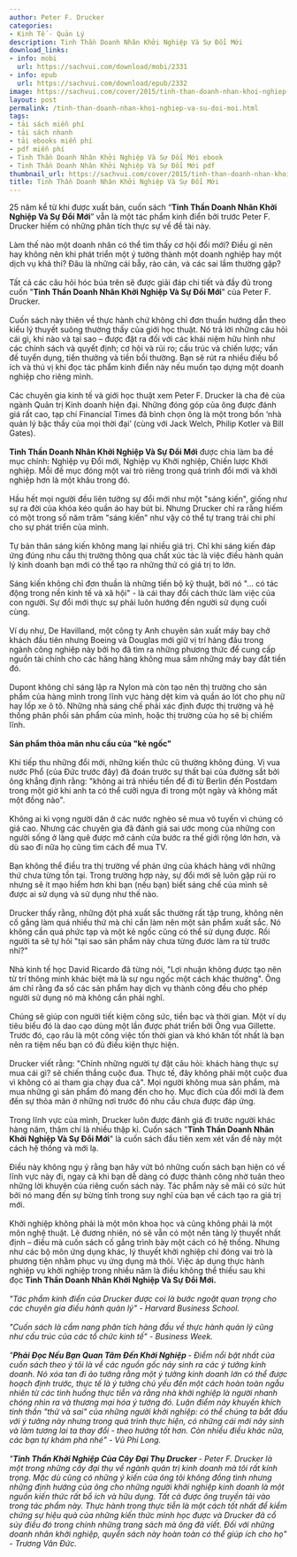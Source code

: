 ```yaml
---
author: Peter F. Drucker
categories:
- Kinh Tế - Quản Lý
description: Tinh Thần Doanh Nhân Khởi Nghiệp Và Sự Đổi Mới
download_links:
- info: mobi
  url: https://sachvui.com/download/mobi/2331
- info: epub
  url: https://sachvui.com/download/epub/2332
image: https://sachvui.com/cover/2015/tinh-than-doanh-nhan-khoi-nghiep-va-su-doi-moi.jpg
layout: post
permalink: /tinh-than-doanh-nhan-khoi-nghiep-va-su-doi-moi.html
tags:
- tải sách miễn phí
- tải sách nhanh
- tải ebooks miễn phí
- pdf miễn phí
- Tinh Thần Doanh Nhân Khởi Nghiệp Và Sự Đổi Mới ebook
- Tinh Thần Doanh Nhân Khởi Nghiệp Và Sự Đổi Mới pdf
thumbnail_url: https://sachvui.com/cover/2015/tinh-than-doanh-nhan-khoi-nghiep-va-su-doi-moi.jpg
title: Tinh Thần Doanh Nhân Khởi Nghiệp Và Sự Đổi Mới
---
```


 <div class="item-desc text-justify"> <p>25 năm kể từ khi được xuất bản, cuốn sách “<strong>Tinh Thần Doanh Nhân Khởi Nghiệp Và Sự Đổi Mới</strong>” vẫn là một tác phẩm kinh điển bởi trước Peter F. Drucker hiếm có những phân tích thực sự về đề tài này.<br><br>Làm thế nào một doanh nhân có thể tìm thấy cơ hội đổi mới? Điều gì nên hay không nên khi phát triển một ý tưởng thành một doanh nghiệp hay một dịch vụ khả thi? Đâu là những cái bẫy, rào cản, và các sai lầm thường gặp?<br><br>Tất cả các câu hỏi hóc búa trên sẽ được giải đáp chi tiết và đầy đủ trong cuốn "<strong>Tinh Thần Doanh Nhân Khởi Nghiệp Và Sự Đổi Mới</strong>" của Peter F. Drucker.<br><br>Cuốn sách này thiên về thực hành chứ không chỉ đơn thuần hướng dẫn theo kiểu lý thuyết suông thường thấy của giới học thuật. Nó trả lời những câu hỏi cái gì, khi nào và tại sao – được đặt ra đối với các khái niệm hữu hình như các chính sách và quyết định; cơ hội và rủi ro; cấu trúc và chiến lược; vấn đề tuyển dụng, tiền thưởng và tiền bồi thường. Bạn sẽ rút ra nhiều điều bổ ích và thú vị khi đọc tác phẩm kinh điển này nếu muốn tạo dựng một doanh nghiệp cho riêng mình.<br><br>Các chuyên gia kinh tế và giới học thuật xem Peter F. Drucker là cha đẻ của ngành Quản trị Kinh doanh hiện đại. Những đóng góp của ông được đánh giá rất cao, tạp chí Financial Times đã bình chọn ông là một trong bốn ‘nhà quản lý bậc thầy của mọi thời đại’ (cùng với Jack Welch, Philip Kotler và Bill Gates).<br><br><strong>Tinh Thần Doanh Nhân Khởi Nghiệp Và Sự Đổi Mới</strong> được chia làm ba đề mục chính: Nghiệp vụ Đổi mới, Nghiệp vụ Khởi nghiệp, Chiến lược Khởi nghiệp. Mỗi đề mục đóng một vai trò riêng trong quá trình đổi mới và khởi nghiệp hơn là một khâu trong đó.<br><br>Hầu hết mọi người đều liên tưởng sự đổi mới như một "sáng kiến", giống như sự ra đời của khóa kéo quần áo hay bút bi. Nhưng Drucker chỉ ra rằng hiếm có một trong số năm trăm "sáng kiến" như vậy có thể tự trang trải chi phí cho sự phát triển của mình.<br><br>Tự bản thân sáng kiến không mang lại nhiều giá trị. Chỉ khi sáng kiến đáp ứng đúng nhu cầu thị trường thông qua chất xúc tác là việc điều hành quản lý kinh doanh bạn mới có thể tạo ra những thứ có giá trị to lớn.<br><br>Sáng kiến không chỉ đơn thuần là những tiến bộ kỹ thuật, bởi nó "... có tác động trong nền kinh tế và xã hội" - là cái thay đổi cách thức làm việc của con người. Sự đổi mới thực sự phải luôn hướng đến người sử dụng cuối cùng.<br><br>Ví dụ như, De Havilland, một công ty Anh chuyên sản xuất máy bay chở khách đầu tiên nhưng Boeing và Douglas mới giữ vị trí hàng đầu trong ngành công nghiệp này bởi họ đã tìm ra những phương thức để cung cấp nguồn tài chính cho các hãng hàng không mua sắm những máy bay đắt tiền đó.<br><br>Dupont không chỉ sáng lập ra Nylon mà còn tạo nên thị trường cho sản phẩm của hàng mình trong lĩnh vực hàng dệt kim và quần áo lót cho phụ nữ hay lốp xe ô tô. Những nhà sáng chế phải xác định được thị trường và hệ thống phân phối sản phẩm của mình, hoặc thị trường của họ sẽ bị chiếm lĩnh.<br><br><strong>Sản phẩm thỏa mãn nhu cầu của "kẻ ngốc"</strong><br><br>Khi tiếp thu những đổi mới, những kiến thức cũ thường không đúng. Vị vua nước Phổ (của Đức trước đây) đã đoán trước sự thất bại của đường sắt bởi ông khẳng định rằng: "không ai trả nhiều tiền để đi từ Berlin đến Postdam trong một giờ khi anh ta có thể cưỡi ngựa đi trong một ngày và không mất một đồng nào".<br><br>Không ai kì vọng người dân ở các nước nghèo sẽ mua vô tuyến vì chúng có giá cao. Nhưng các chuyên gia đã đánh giá sai ước mong của những con người sống ở làng quê được mở cánh cửa bước ra thế giới rộng lớn hơn, và dù sao đi nữa họ cũng tìm cách để mua TV.<br><br>Bạn không thể điều tra thị trường về phản ứng của khách hàng với những thứ chưa từng tồn tại. Trong trường hợp này, sự đổi mới sẽ luôn gặp rủi ro nhưng sẽ ít mạo hiểm hơn khi bạn (nếu bạn) biết sáng chế của mình sẽ được ai sử dụng và sử dụng như thế nào.<br><br>Drucker thấy rằng, những đột phá xuất sắc thường rất tập trung, không nên cố gắng làm quá nhiều thứ mà chỉ cần làm nên một sản phẩm xuất sắc. Nó không cần quá phức tạp và một kẻ ngốc cũng có thể sử dụng được. Rồi người ta sẽ tự hỏi "tại sao sản phẩm này chưa từng đươc làm ra từ trước nhỉ?"<br><br>Nhà kinh tế học David Ricardo đã từng nói, "Lợi nhuận không được tạo nên từ trí thông minh khác biệt mà là sự ngu ngốc một cách khác thường". Ông ám chỉ rằng đa số các sản phẩm hay dịch vụ thành công đều cho phép người sử dụng nó mà không cần phải nghĩ.<br><br>Chúng sẽ giúp con người tiết kiệm công sức, tiền bạc và thời gian. Một ví dụ tiêu biểu đó là dao cạo dùng một lần được phát triển bởi Ông vua Gillette. Trước đó, cạo râu là một công việc tốn thời gian và khó khăn tốt nhất là bạn nên ra tiệm nếu bạn có đủ điều kiện thực hiện.<br><br>Drucker viết rằng: "Chính những người tự đặt câu hỏi: khách hàng thực sự mua cái gì? sẽ chiến thắng cuộc đua. Thực tế, đây không phải một cuộc đua vì không có ai tham gia chạy đua cả". Mọi người không mua sản phẩm, mà mua những gì sản phẩm đó mang đến cho họ. Mục đích của đổi mới là đem đến sự thỏa mãn ở những nơi trước đó nhu cầu chưa được đáp ứng.<br><br>Trong lĩnh vực của mình, Drucker luôn được đánh giá đi trước người khác hàng năm, thậm chí là nhiều thập kỉ. Cuốn sách "<strong>Tinh Thần Doanh Nhân Khởi Nghiệp Và Sự Đổi Mới</strong>" là cuốn sách đầu tiên xem xét vấn đề này một cách hệ thống và mới lạ.<br><br>Điều này không ngụ ý rằng bạn hãy vứt bỏ những cuốn sách bạn hiện có về lĩnh vực này đi, ngay cả khi bạn dễ dàng có được thành công nhờ tuân theo những lời khuyên của riêng cuốn sách này. Tác phẩm này sẽ mãi có sức hút bởi nó mang đến sự bừng tỉnh trong suy nghĩ của bạn về cách tạo ra giá trị mới.<br><br>Khởi nghiệp không phải là một môn khoa học và cũng không phải là một môn nghệ thuật. Lẽ đương nhiên, nó sẽ vẫn có một nền tảng lý thuyết nhất định – điều mà cuốn sách cố gắng trình bày một cách có hệ thống. Nhưng như các bộ môn ứng dụng khác, lý thuyết khởi nghiệp chỉ đóng vai trò là phương tiện nhằm phục vụ ứng dụng mà thôi. Việc áp dụng thực hành nghiệp vụ khởi nghiệp trong nhiều năm là điều không thể thiếu sau khi đọc <strong>Tinh Thần Doanh Nhân Khởi Nghiệp Và Sự Đổi Mới.</strong><br><br><em>"Tác phẩm kinh điển của Drucker được coi là bước ngoặt quan trọng cho các chuyên gia điều hành quản lý" - Harvard Business School.</em><br><br><em>"Cuốn sách là cẩm nang phân tích hàng đầu về thực hành quản lý cũng như cấu trúc của các tổ chức kinh tế" - Business Week.</em><br><br><em>"<strong>Phải Đọc Nếu Bạn Quan Tâm Đến Khởi Nghiệp </strong>- Điểm nổi bật nhất của cuốn sách theo ý tôi là về các nguồn gốc nảy sinh ra các ý tưởng kinh doanh. Nó xóa tan đi ảo tưởng rằng một ý tưởng kinh doanh lớn có thể được hoạch định trước, thực tế là ý tưởng chủ yếu đến một cách hoàn toàn ngẫu nhiên từ các tình huống thực tiễn và rằng nhà khởi nghiệp là người nhanh chóng nhìn ra và thương mại hóa ý tưởng đó. Luận điểm này khuyến khích tinh thần "thử và sai" của những người khởi nghiệp: có thể chúng ta bắt đầu với ý tưởng này nhưng trong quá trình thực hiện, có những cái mới nảy sinh và làm tương lai ta thay đổi - theo hướng tốt hơn. Còn nhiều điều khác nữa, các bạn tự khám phá nhé" - Vũ Phi Long.</em><br><br><em>"<strong>Tinh Thần Khởi Nghiệp Của Cây Đại Thụ Drucker </strong>- Peter F. Drucker là một trong những cây đại thụ về ngành quản trị kinh doanh mà tôi rất kính trọng. Mặc dù cũng có những ý kiến của ông tôi không đồng tình nhưng những định hướng của ông cho những người khởi nghiệp kinh doanh là một nguồn kiến thức rất bổ ích và hữu dụng. Tất cả được ông truyền tải vào trong tác phẩm này. Thực hành trong thực tiễn là một cách tốt nhất để kiểm chứng sự hiệu quả của những kiến thức mình học được và Drucker đã cổ súy điều đó trong chính những trang sách mà ông đã viết. Đối với những doanh nhân khởi nghiệp, quyển sách này hoàn toàn có thể giúp ích cho họ" - Trương Văn Đức.</em></p> </div>